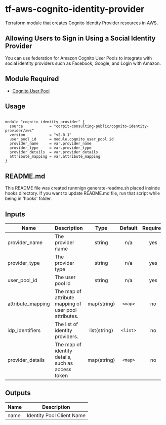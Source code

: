 
# tf-aws-cognito-identity-provider

Terraform module that creates Cognito Identity Provider resources in AWS.

## Allowing Users to Sign in Using a Social Identity Provider
  You can use federation for Amazon Cognito User Pools to integrate with social identity providers such as Facebook, Google, and Login with Amazon.

## Module Required

* [Cognito User Pool](https://registry.terraform.io/modules/corpit-consulting-public/cognito-user-pool/aws/0.1.5)


## Usage

```hcl

module "cognito_identity_provider" {
  source            = "corpit-consulting-public/cognito-identity-provider/aws"
  version           = "v2.0.1"
  user_pool_id      = module.cognito_user_pool.id
  provider_name     = var.provider_name
  provider_type     = var.provider_type
  provider_details  = var.provider_details
  attribute_mapping = var.attribute_mapping
}

```

## README.md
This README file was created runnnign generate-readme.sh placed insinde hooks directory.
If you want to update README.md file, run that script while being in 'hooks' folder.
## Inputs

| Name | Description | Type | Default | Required |
|------|-------------|:----:|:-----:|:-----:|
| provider\_name | The provider name | string | n/a | yes |
| provider\_type | The provider type | string | n/a | yes |
| user\_pool\_id | The user pool id | string | n/a | yes |
| attribute\_mapping | The map of attribute mapping of user pool attributes. | map(string) | `<map>` | no |
| idp\_identifiers | The list of identity providers. | list(string) | `<list>` | no |
| provider\_details | The map of identity details, such as access token | map(string) | `<map>` | no |

## Outputs

| Name | Description |
|------|-------------|
| name | Identity Pool Client Name |

